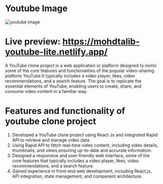 # Youtube Image
![youtube image](https://github.com/Mohd1999-collb/Youtube-Lite/assets/96992202/74c0fa13-4a7a-47dd-a979-d7319ebfdc3f)
# Live preview: https://mohdtalib-youtube-lite.netlify.app/
A YouTube clone project is a web application or platform designed to mimic some of the core features and functionalities of the popular video-sharing platform YouTube.It typically includes a video player, likes, video recommendations, and a search feature. The goal is to replicate the essential elements of YouTube, enabling users to create, share, and consume video content in a familiar way.

# Features and functionality of youtube clone project 

1. Developed a YouTube clone project using React Js and integrated Rapid API to retrieve and manage video data.
2. Using Rapid API to fetch real-time video content, including video details, thumbnails, and views,ensuring up-to-date and accurate information.
3. Designed a responsive and user-friendly web interface, some of the core features that typically includes a video player, likes, video recommendations, and a search feature.
4. Gained experience in front-end web development, including React.js, API integration, state management, and component architecture.
